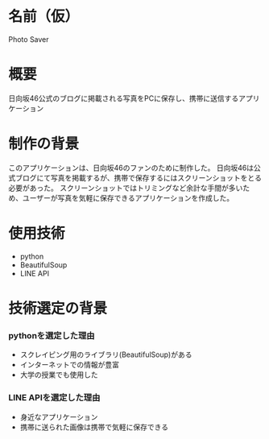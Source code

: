 # 名前（仮）
Photo Saver

# 概要
日向坂46公式のブログに掲載される写真をPCに保存し、携帯に送信するアプリケーション

# 制作の背景
このアプリケーションは、日向坂46のファンのために制作した。
日向坂46は公式ブログにて写真を掲載するが、携帯で保存するにはスクリーンショットをとる必要があった。
スクリーンショットではトリミングなど余計な手間が多いため、ユーザーが写真を気軽に保存できるアプリケーションを作成した。

# 使用技術
- python
- BeautifulSoup
- LINE API

# 技術選定の背景
### pythonを選定した理由
- スクレイピング用のライブラリ(BeautifulSoup)がある
- インターネットでの情報が豊富
- 大学の授業でも使用した

### LINE APIを選定した理由
- 身近なアプリケーション
- 携帯に送られた画像は携帯で気軽に保存できる